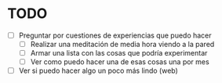 # TODO

- [ ] Preguntar por cuestiones de experiencias que puedo hacer
  - [ ] Realizar una meditación de media hora viendo a la pared
  - [ ] Armar una lista con las cosas que podría experimentar
  - [ ] Ver como puedo hacer una de esas cosas una por mes
- [ ] Ver si puedo hacer algo un poco más lindo (web)
